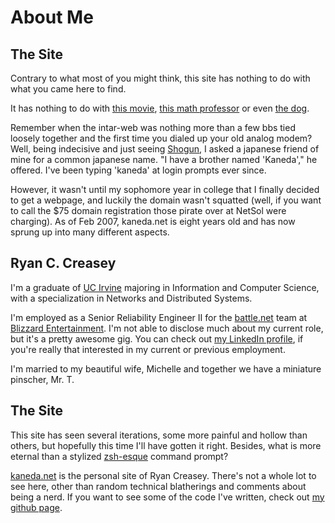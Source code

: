 # About Me

## The Site

Contrary to what most of you might think, this site has nothing to do with what you came here to find.

It has nothing to do with [this movie](http://www.imdb.com/title/tt0094625/), [this math professor](http://math.uci.edu/~mkaneda/) or even [the dog](http://kaneda.com).

Remember when the intar-web was nothing more than a few bbs tied loosely together and the first time you dialed up your old analog modem? Well, being indecisive and just seeing [Shogun](http://www.imdb.com/title/tt0080274/), I asked a japanese friend of mine for a common japanese name. "I have a brother named 'Kaneda'," he offered. I've been typing 'kaneda' at login prompts ever since.

However, it wasn't until my sophomore year in college that I finally decided to get a webpage, and luckily the domain wasn't squatted (well, if you want to call the $75 domain registration those pirate over at NetSol were charging). As of Feb 2007, kaneda.net is eight years old and has now sprung up into many different aspects.

## Ryan C. Creasey

I'm a graduate of [UC Irvine](http://www.uci.edu) majoring in Information and Computer Science, with a specialization in Networks and Distributed Systems.

I'm employed as a Senior Reliability Engineer II for the [battle.net](http://battle.net) team at [Blizzard Entertainment](http://blizzard.com). I'm not able to disclose much about my current role, but it's a pretty awesome gig.  You can check out [my LinkedIn profile](http://www.linkedin.com/in/ryancreasey), if you're really that interested in my current or previous employment.

I'm married to my beautiful wife, Michelle and together we have a miniature pinscher, Mr. T.

## The Site

This site has seen several iterations, some more painful and hollow than others, but hopefully this time I'll have gotten it right. Besides, what is more eternal than a stylized [zsh-esque](https://github.com/robbyrussell/oh-my-zsh) command prompt?

[kaneda.net](http://kaneda.net) is the personal site of Ryan Creasey. There's not a whole lot to see here, other than random technical blatherings and comments about being a nerd.  If you want to see some of the code I've written, check out [my github page](https://github.com/rcreasey).
